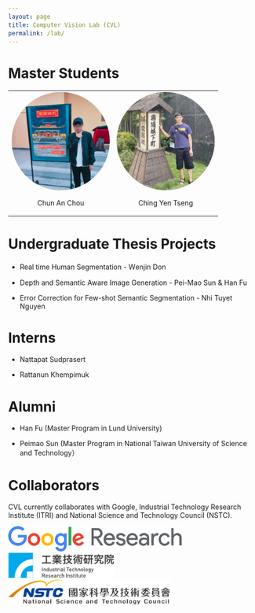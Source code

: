 ```yaml
---
layout: page
title: Computer Vision Lab (CVL)
permalink: /lab/
---
```



# <b>Master Students</b>

<table style="width: 100%; text-align: center;">
  <tr>
    <td style="vertical-align: middle; text-align: center;">
      <img src="/images/CA_Chou.jpg" alt="Chun An Chou" style="border-radius: 50%; width: 200px; height: 200px; object-fit: cover;"><br>
      <p align="center">Chun An Chou</p>
    </td>
    <td style="vertical-align: middle; text-align: center;">
       <img src="/images/CY_Tseng.jpg" alt="Ching Yen Tseng" style="border-radius: 50%; width: 200px; height: 200px; object-fit: cover;"><br>
      <p align="center">Ching Yen Tseng</p>
    </td>
  </tr>
</table>

# <b>Undergraduate Thesis Projects </b>

- Real time Human Segmentation - Ｗenjin Don

- Depth and Semantic Aware Image Generation - Pei-Mao Sun & Han Fu
  
- Error Correction for Few-shot Semantic Segmentation - Nhi Tuyet Nguyen



# <b>Interns </b>

- Nattapat Sudprasert

- Rattanun Khempimuk



# <b>Alumni</b>

- Han Fu (Master Program in Lund University)

- Peimao Sun (Master Program in National Taiwan University of Science and Technology）



# <b>Collaborators</b>

CVL currently collaborates with Google, Industrial Technology Research Institute (ITRI) and National Science and Technology Council (NSTC).

<img src="/images/logo_GoogleResearch.png" width="354" height="51"> 
<img src="/images/itri_log.png" width="216" height="51">
<img src="/images/NSTC_logo.png" width="330" height="51">

